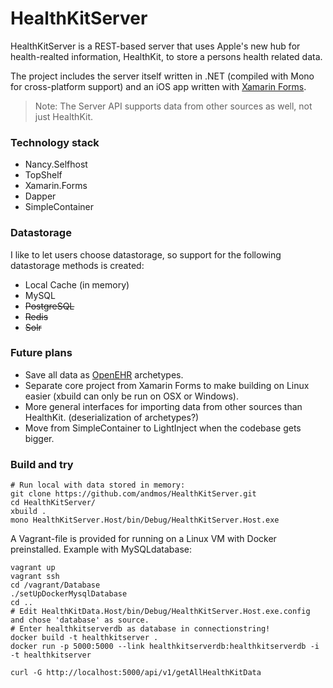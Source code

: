 HealthKitServer
===
HealthKitServer is a REST-based server that uses Apple's new hub for health-realted information, HealthKit, to store a persons health related data.

The project includes the server itself written in .NET (compiled with Mono for cross-platform support) and an iOS app written with [Xamarin Forms](http://xamarin.com/forms).

>Note: The Server API supports data from other sources as well, not just HealthKit.  

### Technology stack
* Nancy.Selfhost
* TopShelf
* Xamarin.Forms
* Dapper
* SimpleContainer

### Datastorage

I like to let users choose datastorage, so support for the following datastorage methods is created:
* Local Cache (in memory)
* MySQL
* ~~PostgreSQL~~
* ~~Redis~~
* ~~Solr~~

### Future plans
* Save all data as [OpenEHR](http://www.openehr.org/) archetypes.
* Separate core project from Xamarin Forms to make building on Linux easier (xbuild can only be run on OSX or Windows).
* More general interfaces for importing data from other sources than HealthKit. (deserialization of archetypes?)
* Move from SimpleContainer to LightInject when the codebase gets bigger.

### Build and try

    # Run local with data stored in memory:  
    git clone https://github.com/andmos/HealthKitServer.git
    cd HealthKitServer/
    xbuild .
    mono HealthKitServer.Host/bin/Debug/HealthKitServer.Host.exe

A Vagrant-file is provided for running on a Linux VM with Docker preinstalled. Example with MySQLdatabase:

    vagrant up
    vagrant ssh
    cd /vagrant/Database
    ./setUpDockerMysqlDatabase
    cd ..
    # Edit HealthKitData.Host/bin/Debug/HealthKitServer.Host.exe.config and chose 'database' as source.
    # Enter healthkitserverdb as database in connectionstring!
    docker build -t healthkitserver .
    docker run -p 5000:5000 --link healthkitserverdb:healthkitserverdb -i -t healthkitserver

    curl -G http://localhost:5000/api/v1/getAllHealthKitData
